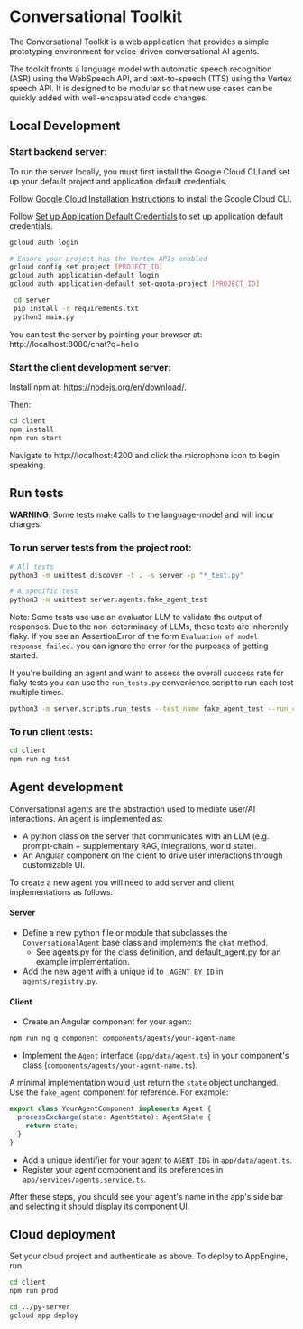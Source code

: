 # Conversational Toolkit

The Conversational Toolkit is a web application that provides a simple prototyping environment for voice-driven conversational AI agents.

The toolkit fronts a language model with automatic speech recognition (ASR) using the WebSpeech API, and text-to-speech (TTS) using the Vertex speech API. It is designed to be modular so that new use cases can be quickly added with well-encapsulated code changes.

## Local Development

### Start backend server:
To run the server locally, you must first install the Google Cloud CLI and set up your default project and application default credentials.

Follow [Google Cloud Installation Instructions](https://cloud.google.com/sdk/docs/install) to install the Google Cloud CLI.

Follow [Set up Application Default Credentials](https://cloud.google.com/docs/authentication/provide-credentials-adc) to set up application default credentials.

```sh
gcloud auth login

# Ensure your project has the Vertex APIs enabled
gcloud config set project [PROJECT_ID]
gcloud auth application-default login
gcloud auth application-default set-quota-project [PROJECT_ID]
```

```sh
 cd server
 pip install -r requirements.txt
 python3 main.py
```

You can test the server by pointing your browser at:
http://localhost:8080/chat?q=hello

### Start the client development server:
Install npm at: https://nodejs.org/en/download/.

Then:
```sh
cd client
npm install
npm run start
```

Navigate to http://localhost:4200 and click the microphone icon to begin speaking.

## Run tests
**WARNING**: Some tests make calls to the language-model and will incur charges.

### To run server tests from the **project root**:

```sh
# All tests
python3 -m unittest discover -t . -s server -p "*_test.py"

# A specific test
python3 -m unittest server.agents.fake_agent_test
```

Note: Some tests use use an evaluator LLM to validate the output of responses. Due to the
non-determinacy of LLMs, these tests are inherently flaky. If you see an AssertionError of
the form ```Evaluation of model response failed.``` you can ignore the error for the purposes
of getting started.

If you're building an agent and want to assess the overall success rate for flaky tests
you can use the ```run_tests.py``` convenience script to run each test multiple times.
```sh
python3 -m server.scripts.run_tests --test_name fake_agent_test --run_count=10
```

### To run client tests:
```sh
cd client
npm run ng test
```

## Agent development
Conversational agents are the abstraction used to mediate user/AI interactions.
An agent is implemented as:
- A python class on the server that communicates with an LLM (e.g. prompt-chain + supplementary RAG, integrations, world state).
- An Angular component on the client to drive user interactions through customizable UI.

To create a new agent you will need to add server and client implementations as follows.

#### Server
- Define a new python file or module that subclasses the `ConversationalAgent` base class and implements the `chat` method.
  - See agents.py for the class definition, and default_agent.py for an example implementation.
- Add the new agent with a unique id to `_AGENT_BY_ID` in `agents/registry.py`.

#### Client
- Create an Angular component for your agent:
```sh
npm run ng g component components/agents/your-agent-name
```
- Implement the `Agent` interface (`app/data/agent.ts`) in your component's class (`components/agents/your-agent-name.ts`).

A minimal implementation would just return the `state` object unchanged. Use the `fake_agent` component for reference. For example:

```ts
export class YourAgentComponent implements Agent {
  processExchange(state: AgentState): AgentState {
    return state; 
  }
}
```

- Add a unique identifier for your agent to `AGENT_IDS` in `app/data/agent.ts`.
- Register your agent component and its preferences in `app/services/agents.service.ts`.

After these steps, you should see your agent's name in the app's side bar and selecting it should display its component UI.

## Cloud deployment
Set your cloud project and authenticate as above. To deploy to AppEngine, run:

```sh
cd client
npm run prod

cd ../py-server
gcloud app deploy
```
